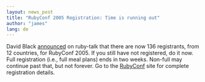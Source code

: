 ```yaml
---
layout: news_post
title: "RubyConf 2005 Registration: Time is running out"
author: "james"
lang: de
---
```


David Black [announced][1] on ruby-talk that there are now 136
registrants, from 12 countries, for RubyConf 2005. If you still have not
registered, do it now. Full registration (i.e., full meal plans) ends in
two weeks. Non-full may continue past that, but not forever. Go to the
[RubyConf][2] site for complete registration details.



[1]: https://blade.ruby-lang.org/ruby-talk/154337
[2]: http://www.rubyconf.org
